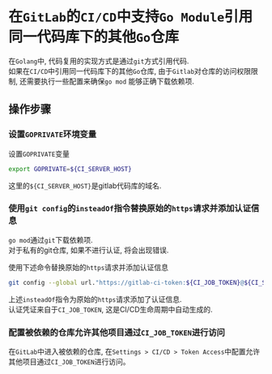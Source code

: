 # 在`GitLab`的`CI/CD`中支持`Go Module`引用同一代码库下的其他`Go`仓库

在`Golang`中, 代码复用的实现方式是通过`git`方式引用代码.<br/>
如果在`CI/CD`中引用同一代码库下的其他`Go`仓库, 由于`Gitlab`对仓库的访问权限限制, 还需要执行一些配置来确保`go mod`
能够正确下载依赖项.

<!--truncate-->

## 操作步骤

### 设置`GOPRIVATE`环境变量

设置`GOPRIVATE`变量

```bash
export GOPRIVATE=${CI_SERVER_HOST}
```

这里的`${CI_SERVER_HOST}`是gitlab代码库的域名.

### 使用`git config`的`insteadOf`指令替换原始的`https`请求并添加认证信息

`go mod`通过`git`下载依赖项.<br/>
对于私有的git仓库, 如果不进行认证, 将会出现错误.<br/>

使用下述命令替换原始的`https`请求并添加认证信息

```bash
git config --global url."https://gitlab-ci-token:${CI_JOB_TOKEN}@${CI_SERVER_HOST}".insteadOf "https://${CI_SERVER_HOST}"
```

上述`insteadOf`指令为原始的`https`请求添加了认证信息.<br/>
认证凭证来自于`CI_JOB_TOKEN`, 这是CI/CD生命周期中自动生成的.<br/>

### 配置被依赖的仓库允许其他项目通过`CI_JOB_TOKEN`进行访问

在`GitLab`中进入被依赖的仓库, 在`Settings > CI/CD > Token Access`中配置允许其他项目通过`CI_JOB_TOKEN`进行访问。